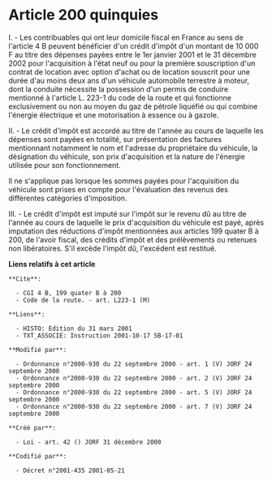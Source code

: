 # Article 200 quinquies

I. - Les contribuables qui ont leur domicile fiscal en France au sens de l'article 4 B peuvent bénéficier d'un crédit d'impôt
d'un montant de 10 000 F au titre des dépenses payées entre le 1er janvier 2001 et le 31 décembre 2002 pour l'acquisition à
l'état neuf ou pour la première souscription d'un contrat de location avec option d'achat ou de location souscrit pour une
durée d'au moins deux ans d'un véhicule automobile terrestre à moteur, dont la conduite nécessite la possession d'un permis
de conduire mentionné à l'article L. 223-1 du code de la route et qui fonctionne exclusivement ou non au moyen du gaz de
pétrole liquéfié ou qui combine l'énergie électrique et une motorisation à essence ou à gazole.

II. - Le crédit d'impôt est accordé au titre de l'année au cours de laquelle les dépenses sont payées en totalité, sur
présentation des factures mentionnant notamment le nom et l'adresse du propriétaire du véhicule, la désignation du véhicule,
son prix d'acquisition et la nature de l'énergie utilisée pour son fonctionnement.

Il ne s'applique pas lorsque les sommes payées pour l'acquisition du véhicule sont prises en compte pour l'évaluation des
revenus des différentes catégories d'imposition.

III. - Le crédit d'impôt est imputé sur l'impôt sur le revenu dû au titre de l'année au cours de laquelle le prix
d'acquisition du véhicule est payé, après imputation des réductions d'impôt mentionnées aux articles 199 quater B à 200, de
l'avoir fiscal, des crédits d'impôt et des prélèvements ou retenues non libératoires. S'il excède l'impôt dû, l'excédent est
restitué.

**Liens relatifs à cet article**

	**Cite**:

	  - CGI 4 B, 199 quater B à 200
	  - Code de la route. - art. L223-1 (M)

	**Liens**:

	  - HISTO: Edition du 31 mars 2001
	  - TXT_ASSOCIE: Instruction 2001-10-17 5B-17-01

	**Modifié par**:

	  - Ordonnance n°2000-930 du 22 septembre 2000 - art. 1 (V) JORF 24 septembre 2000
	  - Ordonnance n°2000-930 du 22 septembre 2000 - art. 2 (V) JORF 24 septembre 2000
	  - Ordonnance n°2000-930 du 22 septembre 2000 - art. 5 (V) JORF 24 septembre 2000
	  - Ordonnance n°2000-930 du 22 septembre 2000 - art. 7 (V) JORF 24 septembre 2000

	**Créé par**:

	  - Loi - art. 42 () JORF 31 décembre 2000

	**Codifié par**:

	  - Décret n°2001-435 2001-05-21
